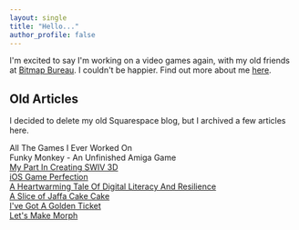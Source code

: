 ```yaml
---
layout: single
title: "Hello..."
author_profile: false
---
```


I'm excited to say I'm working on a video games again, with my old friends at [Bitmap Bureau](https://bitmapbureau.com). I couldn't be happier. Find out more about me [here](/about/).

## Old Articles

I decided to delete my old Squarespace blog, but I archived a few articles here.

All The Games I Ever Worked On  
Funky Monkey - An Unfinished Amiga Game  
[My Part In Creating SWIV 3D](/pages/2019-08-14-SWIV-3D)  
[iOS Game Perfection](/pages/2019-05-11-iOS-Game-Perfection)  
[A Heartwarming Tale Of Digital Literacy And Resilience](/pages/2017-03-16-A-Heartwarming-Tale)  
[A Slice of Jaffa Cake Cake](/pages/2015-11-08-A-Slice-of-Jaffa-Cake-Cake)  
[I've Got A Golden Ticket](/pages/2014-04-19-Golden-Ticket)  
[Let's Make Morph](/pages/2009-03-04-Lets-Make-Morph)


